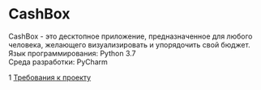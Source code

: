 # CashBox
CashBox - это десктопное приложение, предназначенное для любого человека, желающего визуализировать и упорядочить свой бюджет.  
Язык программирования: Python 3.7  
Среда разработки: PyCharm  

1 [Требования к проекту](docs/project_requirements.md)
